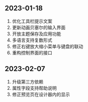 ## 2023-01-18
1. 优化工具栏提示文案
2. 更新动画贝塞尔的输入界面
3. 开放主题保存及应用功能
4. 多语言支持复数形式
5. 修正右键放大缩小菜单与键盘的联动
6. 重构控制界面的接口

## 2023-02-07
1. 升级第三方依赖
2. 属性字段支持帮助说明
3. 修正预览页在设计器内的显示